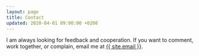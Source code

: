 ```yaml
---
layout: page
title: Contact
updated: 2020-04-01 09:00:00 +0200
---
```


I am always looking for feedback and cooperation. If you want to comment, work together, or complain, email me at [{{ site.email }}][email].

[email]: mailto:ds858@cam.ac.uk

